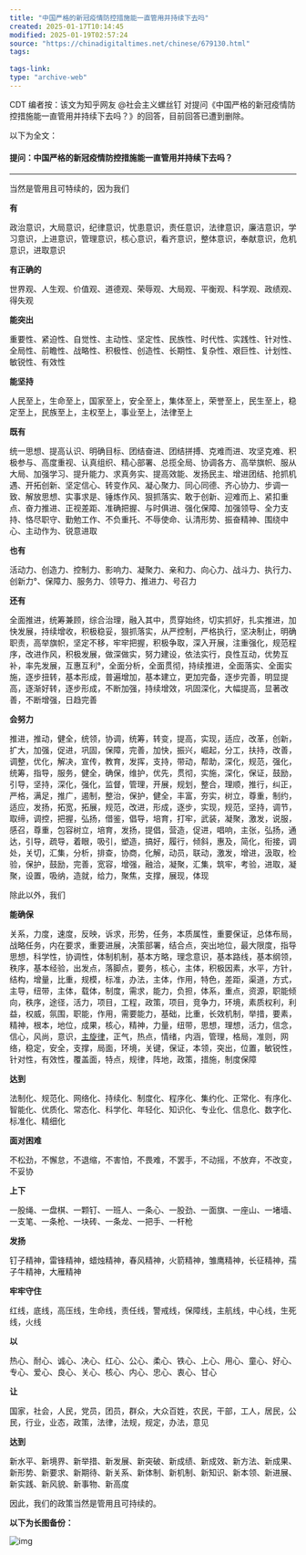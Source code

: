 ```yaml
---
title: "中国严格的新冠疫情防控措施能一直管用并持续下去吗"
created: 2025-01-17T10:14:45
modified: 2025-01-19T02:57:24
source: "https://chinadigitaltimes.net/chinese/679130.html"
tags:
  
tags-link:
type: "archive-web"
---
```


CDT 编者按：该文为知乎网友 @社会主义螺丝钉 对提问《中国严格的新冠疫情防控措施能一直管用并持续下去吗？》的回答，目前回答已遭到删除。

以下为全文：

#### 提问：中国严格的新冠疫情防控措施能一直管用并持续下去吗？

---

当然是管用且可特续的，因为我们

**有**

政治意识，大局意识，纪律意识，忧患意识，责任意识，法律意识，廉洁意识，学习意识，上进意识，管理意识，核心意识，看齐意识，整体意识，奉献意识，危机意识，进取意识

**有正确的**

世界观、人生观、价值观、道德观、荣辱观、大局观、平衡观、科学观、政绩观、得失观

**能突出**

重要性、紧迫性、自觉性、主动性、坚定性、民族性、时代性、实践性、针对性、全局性、前瞻性、战略性、积极性、创造性、长期性、复杂性、艰巨性、计划性、敏锐性、有效性

**能坚持**

人民至上，生命至上，国家至上，安全至上，集体至上，荣誉至上，民生至上，稳定至上，民族至上，主权至上，事业至上，法律至上

**既有**

统一思想、提高认识、明确目标、团结奋进、团结拼搏、克难而进、攻坚克难、积极参与、高度重视、认真组织、精心部署、总揽全局、协调各方、高举旗帜、服从大局、加强学习、提升能力、求真务实、提高效能、发扬民主、增进团结、抢抓机遇、开拓创新、坚定信心、转变作风、凝心聚力、同心同德、齐心协力、步调一致、解放思想、实事求是、锤炼作风、狠抓落实、敢于创新、迎难而上、紧扣重点、奋力推进、正视差距、准确把握、与时俱进、强化保障、加强领导、全力支持、恪尽职守、勤勉工作、不负重托、不辱使命、认清形势、振奋精神、围绕中心、主动作为、锐意进取

**也有**

活动力、创造力、控制力、影响力、凝聚力、亲和力、向心力、战斗力、执行力、创新力°、保障力、服务力、领导力、推进力、号召力

**还有**

全面推进，统筹兼顾，综合治理，融入其中，贯穿始终，切实抓好，扎实推进，加快发展，持续增收，积极稳妥，狠抓落实，从严控制，严格执行，坚决制止，明确职责，高举旗帜，坚定不移，牢牢把握，积极争取，深入开展，注重强化，规范程序，改进作风，积极发展，做深做实，努力建设，依法实行，良性互动，优势互补，率先发展，互惠互利°，全面分析，全面贯彻，持续推进，全面落实、全面实施，逐步扭转，基本形成，普遍增加，基本建立，更加完备，逐步完善，明显提高，逐渐好转，逐步形成，不断加强，持续增效，巩固深化，大幅提高，显著改善，不断增强，日趋完善

**会努力**

推进，推动，健全，统领，协调，统筹，转变，提高，实现，适应，改革，创新，扩大，加强，促进，巩固，保障，完善，加快，振兴，崛起，分工，扶持，改善，调整，优化，解决，宣传，教育，发挥，支持，带动，帮助，深化，规范，强化，统筹，指导，服务，健全，确保，维护，优先，贯彻，实施，深化，保证，鼓励，引导，坚持，深化，强化，监督，管理，开展，规划，整合，理顺，推行，纠正，严格，满足，推广，遏制，整治，保护，健全，丰富，夯实，树立，尊重，制约，适应，发扬，拓宽，拓展，规范，改进，形成，逐步，实现，规范，坚持，调节，取缔，调控，把握，弘扬，借鉴，倡导，培育，打牢，武装，凝聚，激发，说服，感召，尊重，包容树立，培育，发扬，提倡，营造，促进，唱响，主张，弘扬，通达，引导，疏导，着眼，吸引，塑造，搞好，履行，倾斜，惠及，简化，衔接，调处，关切，汇集，分析，排查，协商，化解，动员，联动，激发，增进，汲取，检验，保护，鼓励，完善，宽容，增强，融洽，凝聚，汇集，筑牢，考验，进取，凝聚，设置，吸纳，造就，给力，聚焦，支撑，展现，体现

除此以外，我们

**能确保**

关系，力度，速度，反映，诉求，形势，任务，本质属性，重要保证，总体布局，战略任务，内在要求，重要进展，决策部署，结合点，突出地位，最大限度，指导思想，科学性，协调性，体制机制，基本方略，理念意识，基本路线，基本纲领，秩序，基本经验，出发点，落脚点，要务，核心，主体，积极因素，水平，方针，结构，增量，比重，规模，标准，办法，主体，作用，特色，差距，渠道，方式，主导，纽带，主体，载体，制度，需求，能力，负担，体系，重点，资源，职能倾向，秩序，途径，活力，项目，工程，政策，项目，竞争力，环境，素质权利，利益，权威，氛围，职能，作用，需要能力，基础，比重，长效机制，举措，要素，精神，根本，地位，成果，核心，精神，力量，纽带，思想，理想，活力，信念，信心，风尚，意识，[主旋律](https://chinadigitaltimes.net/space/%E4%B8%BB%E6%97%8B%E5%BE%8B)，正气，热点，情绪，内涵，管理，格局，准则，网络，稳定，安全，支撑，局面，环境，关键，保证，本领，突出，位置，敏锐性，针对性，有效性，覆盖面，特点，规律，阵地，政策，措施，制度保障

**达到**

法制化、规范化、网络化、持续化、制度化、程序化、集约化、正常化、有序化、智能化、优质化、常态化、科学化、年轻化、知识化、专业化、信息化、数字化、标准化、精细化

**面对困难**

不松劲，不懈怠，不退缩，不害怕，不畏难，不罢手，不动摇，不放弃，不改变，不妥协

**上下**

一股绳、一盘棋、一颗钉、一班人、一条心、一股劲、一面旗、一座山、一堵墙、一支笔、一条枪、一块砖、一条龙、一把手、一杆枪

**发扬**

钉子精神，雷锋精神，蜡烛精神，春风精神，火箭精神，雏鹰精神，长征精神，孺子牛精神，大雁精神

**牢牢守住**

红线，底线，高压线，生命线，责任线，警戒线，保障线，主航线，中心线，生死线，火线

**以**

热心、耐心、诚心、决心、红心、公心、柔心、铁心、上心、用心、童心、好心、专心、爱心、良心、关心、核心、内心、忠心、衷心、甘心

**让**

国家，社会，人民，党员，团员，群众，大众百姓，农民，干部，工人，居民，公民，行业，业态，政策，法律，法规，规定，办法，意见

**达到**

新水平、新境界、新举措、新发展、新突破、新成绩、新成效、新方法、新成果、新形势、新要求、新期待、新关系、新体制、新机制、新知识、新本领、新进展、新实践、新风貌、新事物、新高度

因此，我们的政策当然是管用且可持续的。

**以下为长图备份：**

![img](https://chinadigitaltimes.net/chinese/files/2022/04/image-scaled.jpg)
